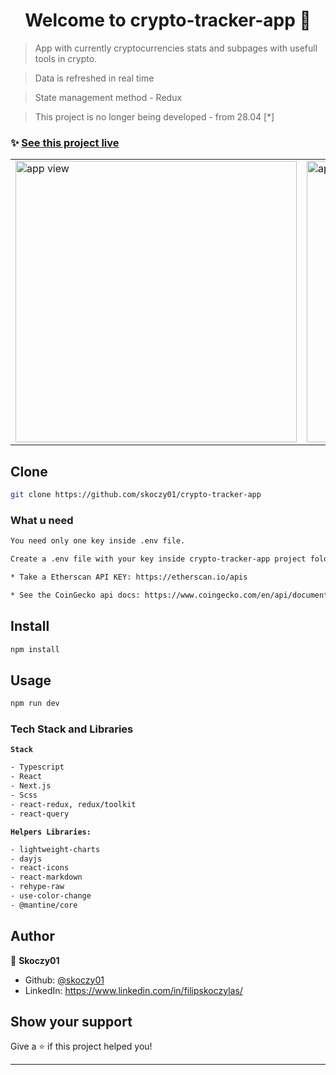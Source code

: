 <h1 align="center">Welcome to crypto-tracker-app 👋</h1>

> App with currently cryptocurrencies stats and subpages with usefull tools in crypto.

> Data is refreshed in real time

> State management method - Redux

> This project is no longer being developed - from 28.04 [*]

### ✨ [See this project live](https://crypto-app-tracker.vercel.app/)

<table>
<tr>
  <td>
    <a href="https://crypto-app-tracker.vercel.app/"><img height="450em" src="https://i.postimg.cc/X7Td1RWx/Zrzut-ekranu-2022-12-11-o-19-19-15.png" alt="app view"/></a>
  </td>
   <td>
   <a href="https://crypto-app-tracker.vercel.app/statistics">
   <img height="450em" src="https://i.postimg.cc/q7rn42z3/Zrzut-ekranu-2022-12-11-o-19-19-31.png" alt="app view 2"/>
   </a>
    
  </td>
</tr>
</table>

## Clone

```sh
git clone https://github.com/skoczy01/crypto-tracker-app
```

### What u need

```sh
You need only one key inside .env file.

Create a .env file with your key inside crypto-tracker-app project folder

* Take a Etherscan API KEY: https://etherscan.io/apis

* See the CoinGecko api docs: https://www.coingecko.com/en/api/documentation

```

## Install

```sh
npm install
```

## Usage

```sh
npm run dev
```

### Tech Stack and Libraries

**`Stack`**

```sh
- Typescript
- React
- Next.js
- Scss
- react-redux, redux/toolkit
- react-query
```

**`Helpers Libraries:`**

```sh
- lightweight-charts
- dayjs
- react-icons
- react-markdown
- rehype-raw
- use-color-change
- @mantine/core
```

## Author

👤 **Skoczy01**

- Github: [@skoczy01](https://github.com/skoczy01)
- LinkedIn: https://www.linkedin.com/in/filipskoczylas/

## Show your support

Give a ⭐️ if this project helped you!

---
